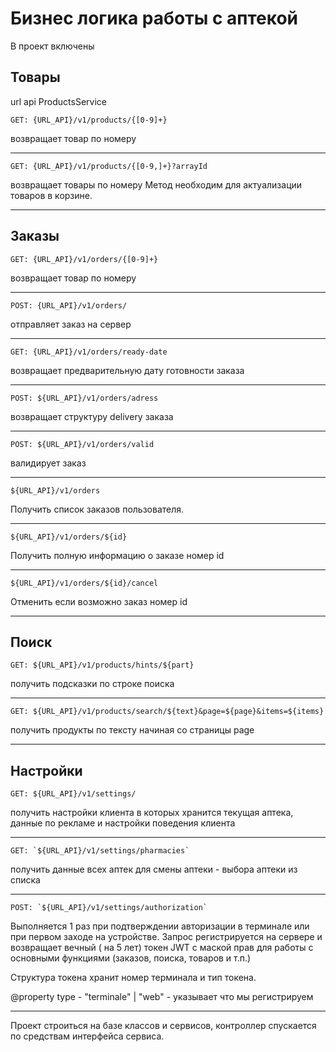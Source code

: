# Бизнес логика работы с аптекой

В проект включены

## Товары
url api ProductsService
```
GET: {URL_API}/v1/products/{[0-9]+}
```
возвращает товар по номеру

---
```
GET: {URL_API}/v1/products/{[0-9,]+}?arrayId
```
возвращает товары по номеру
Метод необходим для актуализации товаров в корзине.

---

## Заказы
```
GET: {URL_API}/v1/orders/{[0-9]+}
```
возвращает товар по номеру

---
```
POST: {URL_API}/v1/orders/
```
отправляет заказ на сервер

---
```
GET: {URL_API}/v1/orders/ready-date
```
возвращает предварительную дату готовности заказа

---
```
POST: ${URL_API}/v1/orders/adress
```
возвращает структуру delivery заказа

---
```
POST: ${URL_API}/v1/orders/valid
```
валидирует заказ

---
```
${URL_API}/v1/orders
```
Получить список заказов пользователя.

---
```
${URL_API}/v1/orders/${id}
```
Получить полную информацию о заказе номер id

---
```
${URL_API}/v1/orders/${id}/cancel
```
Отменить если возможно заказ номер id
 
---

## Поиск
```
GET: ${URL_API}/v1/products/hints/${part}
```
получить подсказки по строке поиска

---
```
GET: ${URL_API}/v1/products/search/${text}&page=${page}&items=${items}
```
получить продукты по тексту начиная со страницы page
 
---


## Настройки
```
GET: ${URL_API}/v1/settings/
```
получить  настройки клиента в которых хранится текущая аптека, данные по рекламе и настройки поведения клиента

---
```
GET: `${URL_API}/v1/settings/pharmacies`
```
получить данные всех аптек для смены аптеки - выбора аптеки из списка 

---
```
POST: `${URL_API}/v1/settings/authorization`
```

Выполняется 1 раз при подтверждении авторизации в терминале или при первом заходе на устройстве. 
Запрос регистрируется на сервере и возвращает вечный ( на 5 лет) токен JWT с маской прав для работы с основными функциями (заказов, поиска, товаров и т.п.)

Структура токена хранит номер терминала и тип токена.

@property type - "terminale" | "web" - указывает что мы регистрируем
 
---
 

Проект строиться на базе классов и сервисов, контроллер спускается по средствам интерфейса сервиса.

 